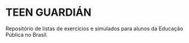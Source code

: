# TEEN GUARDIÁN

Repositório de listas de exercícios e simulados para alunos da Educação Pública no Brasil.

